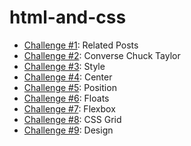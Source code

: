 # html-and-css

- [Challenge #1](https://c-one.netlify.app): Related Posts
- [Challenge #2](https://c-two.netlify.app): Converse Chuck Taylor
- [Challenge #3](https://c-three.netlify.app): Style
- [Challenge #4](https://c-four.netlify.app/): Center
- [Challenge #5](https://c-five.netlify.app/): Position
- [Challenge #6](https://c-six.netlify.app/): Floats
- [Challenge #7](https://c-seven.netlify.app/): Flexbox
- [Challenge #8](https://c-eight.netlify.app/): CSS Grid
- [Challenge #9](https://c-nine.netlify.app/): Design
